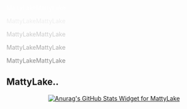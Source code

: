 <p style="color: #ffffff;">MattyLakeMattyLake</p>
<p style="color: #eeeeee;">MattyLakeMattyLake</p>
<p style="color: #cccccc;">MattyLakeMattyLake</p>
<p style="color: #aaaaaa;">MattyLakeMattyLake</p>
<p style="color: #888888;">MattyLakeMattyLake</p>

## MattyLake..

<p align="center">
   <a href="https://github.com/anuraghazra/github-readme-stats">
      <img alt="Anurag's GitHub Stats Widget for MattyLake" src="https://github-readme-stats.vercel.app/api?username=MattyLake&theme=dracula" />
</p>
